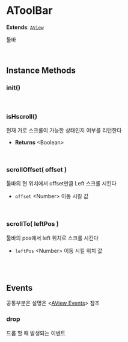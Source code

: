 # AToolBar
**Extends**: [`AView`](AView.html#aview)

툴바

<br/>

## Instance Methods

### init()


<br/>

### isHscroll()

현재 가로 스크롤이 가능한 상태인지 여부를 리턴한다

- **Returns** \<Boolean>

<br/>

### scrollOffset( offset )

툴바의 현 위치에서 offset만큼 Left 스크롤 시킨다

- `offset` \<Number> 이동 시킬 값

<br/>

### scrollTo( leftPos )

툴바의 pos에서 left 위치로 스크롤 시킨다

- `leftPos` \<Number> 이동 시킬 위치 값

<br/>
<br/>

## Events

공통부분은 설명은 \<[AView Events](AView.html#events)> 참조


### drop

드롭 할 때 발생되는 이벤트

<br/>

